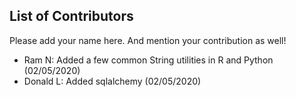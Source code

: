 
## List of Contributors

Please add your name here. And mention your contribution as well!

- Ram N: Added a few common String utilities in R and Python (02/05/2020)
- Donald L: Added sqlalchemy (02/05/2020)

